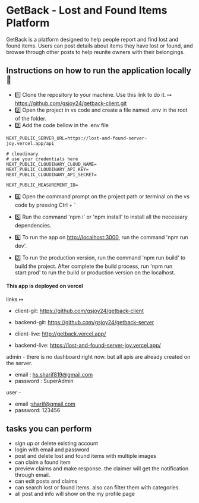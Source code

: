 # GetBack - Lost and Found Items Platform

GetBack is a platform designed to help people report and find lost and found items. Users can post details about items they have lost or found, and browse through other posts to help reunite owners with their belongings.

## Instructions on how to run the application locally 📝

- 1️⃣ Clone the repository to your machine. Use this link to do it.
  ↦ <https://github.com/gsjoy24/getback-client.git>
- 2️⃣ Open the project in vs code and create a file named .env in the root of the folder.
- 3️⃣ Add the code bellow in the .env file

```
NEXT_PUBLIC_SERVER_URL=https://lost-and-found-server-joy.vercel.app/api

# cloudinary
# use your credentials here
NEXT_PUBLIC_CLOUDINARY_CLOUD_NAME=
NEXT_PUBLIC_CLOUDINARY_API_KEY=
NEXT_PUBLIC_CLOUDINARY_API_SECRET=

NEXT_PUBLIC_MEASUREMENT_ID=
```

- 4️⃣ Open the command prompt on the project path or terminal on the vs code by pressing Ctrl + `
- 5️⃣ Run the command 'npm i' or 'npm install' to install all the necessary dependencies.
- 6️⃣ To run the app on <http://localhost:3000>, run the command 'npm run dev'.

- 7️⃣ To run the production version, run the command 'npm run build' to build the project. After complete the build process, run 'npm run start:prod' to run the build or production version on the localhost.

#### This app is deployed on vercel

links ↦

- client-git: <https://github.com/gsjoy24/getback-client>
- backend-git: <https://github.com/gsjoy24/getback-server>

- client-live: <http://getback.vercel.app/>
- backend-live: <https://lost-and-found-server-joy.vercel.app/>

admin - there is no dashboard right now. but all apis are already created on the server.

- email : <hs.sharif819@gmail.com>
- password : SuperAdmin

user -

- email :sharif@gmail.com
- password: 123456

## tasks you can perform

- sign up or delete existing account
- login with email and password
- post and delete lost and found items with multiple images
- can claim a found item
- preview claims and make response. the claimer will get the notification through email.
- can edit posts and claims
- can search lost or found items. also can filter them with categories.
- all post and info will show on the my profile page
